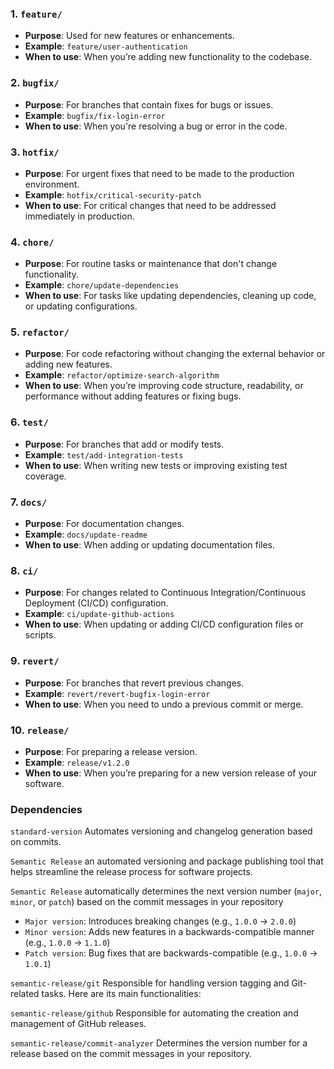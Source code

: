 
### 1. **`feature/`**
   - **Purpose**: Used for new features or enhancements.
   - **Example**: `feature/user-authentication`
   - **When to use**: When you’re adding new functionality to the codebase.

### 2. **`bugfix/`**
   - **Purpose**: For branches that contain fixes for bugs or issues.
   - **Example**: `bugfix/fix-login-error`
   - **When to use**: When you're resolving a bug or error in the code.

### 3. **`hotfix/`**
   - **Purpose**: For urgent fixes that need to be made to the production environment.
   - **Example**: `hotfix/critical-security-patch`
   - **When to use**: For critical changes that need to be addressed immediately in production.

### 4. **`chore/`**
   - **Purpose**: For routine tasks or maintenance that don't change functionality.
   - **Example**: `chore/update-dependencies`
   - **When to use**: For tasks like updating dependencies, cleaning up code, or updating configurations.

### 5. **`refactor/`**
   - **Purpose**: For code refactoring without changing the external behavior or adding new features.
   - **Example**: `refactor/optimize-search-algorithm`
   - **When to use**: When you’re improving code structure, readability, or performance without adding features or fixing bugs.

### 6. **`test/`**
   - **Purpose**: For branches that add or modify tests.
   - **Example**: `test/add-integration-tests`
   - **When to use**: When writing new tests or improving existing test coverage.

### 7. **`docs/`**
   - **Purpose**: For documentation changes.
   - **Example**: `docs/update-readme`
   - **When to use**: When adding or updating documentation files.

### 8. **`ci/`**
   - **Purpose**: For changes related to Continuous Integration/Continuous Deployment (CI/CD) configuration.
   - **Example**: `ci/update-github-actions`
   - **When to use**: When updating or adding CI/CD configuration files or scripts.

### 9. **`revert/`**
   - **Purpose**: For branches that revert previous changes.
   - **Example**: `revert/revert-bugfix-login-error`
   - **When to use**: When you need to undo a previous commit or merge.

### 10. **`release/`**
   - **Purpose**: For preparing a release version.
   - **Example**: `release/v1.2.0`
   - **When to use**: When you’re preparing for a new version release of your software.




### Dependencies

`standard-version`
Automates versioning and changelog generation based on commits.

`Semantic Release` 
an automated versioning and package publishing tool that helps streamline the release process for software projects.


`Semantic Release` automatically determines the next version number (`major`, `minor`, or `patch`) based on the commit messages in your repository

- `Major version`: Introduces breaking changes (e.g., `1.0.0` → `2.0.0`)
- `Minor version`: Adds new features in a backwards-compatible manner (e.g., `1.0.0` → `1.1.0`)
- `Patch version`: Bug fixes that are backwards-compatible (e.g., `1.0.0` → `1.0.1`)



`semantic-release/git`
Responsible for handling version tagging and Git-related tasks. Here are its main functionalities:

`semantic-release/github`
Responsible for automating the creation and management of GitHub releases. 

`semantic-release/commit-analyzer` 
Determines the version number for a release based on the commit messages in your repository.

